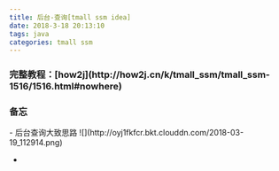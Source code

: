 ```yaml
---
title: 后台-查询[tmall ssm idea]
date: 2018-3-18 20:13:10
tags: java
categories: tmall ssm
---
```


<h3>完整教程：[how2j](http://how2j.cn/k/tmall_ssm/tmall_ssm-1516/1516.html#nowhere)</h3>

<h3>备忘</h3>
- 后台查询大致思路
![](http://oyj1fkfcr.bkt.clouddn.com/2018-03-19_112914.png)

- 
